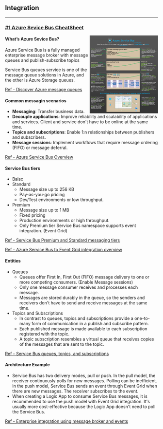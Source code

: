 ## Integration
---
###  [#1 Azure Sevice Bus CheatSheet](./1.AzureSeviceBusCheatSheet.png)

<a href="https://github.com/chenjd/Microsoft-Azure-Cloud-CheatSheets/blob/main/Integration/1.AzureSeviceBusCheatSheet.png"><img src="https://github.com/chenjd/Microsoft-Azure-Cloud-CheatSheets/blob/main/Integration/1.AzureSeviceBusCheatSheet.png"  height="256px" align="right"></a>


#### What’s Azure Sevice Bus?
Azure Service Bus is a fully managed enterprise message broker with message queues and publish-subscribe topics

Service Bus queues service is one of the message queue solutions in Azure, and the other is Azure Storage queues.

[Ref - Discover Azure message queues](https://docs.microsoft.com/en-nz/learn/modules/discover-azure-message-queue/1-introduction?WT.mc_id=DT-MVP-5001664)

#### Common messagin scenarios
- **Messaging**: Transfer business data.
- **Decouple applications**: Improve reliability and scalability of applications and services. Client and service don't have to be online at the same time.
- **Topics and subscriptions**: Enable 1:n relationships between publishers and subscribers.
- **Message sessions**: Implement workflows that require message ordering (FIFO) or message deferral.
  
[Ref - Azure Service Bus Overview](https://docs.microsoft.com/azure/service-bus-messaging/service-bus-messaging-overview?WT.mc_id=DT-MVP-5001664#overview)

#### Service Bus tiers
- Baisc
- Standard 
  - Message size up to 256 KB
  - Pay-as-you-go pricing
  - Dev/Test environments or low throughput.
- Premium
  - Message size up to 1 MB
  - Fixed pricing
  - Production environments or high throughput.
  - Only Premium tier Service Bus namespace supports event integration. (Event Grid)

[Ref - Service Bus Premium and Standard messaging tiers](https://docs.microsoft.com/en-us/azure/service-bus-messaging/service-bus-premium-messaging?WT.mc_id=DT-MVP-5001664)

[Ref - Azure Service Bus to Event Grid integration overview](https://docs.microsoft.com/azure/service-bus-messaging/service-bus-to-event-grid-integration-concept?tabs=event-grid-event-schema&WT.mc_id=DT-MVP-5001664)


#### Entities
- Queues
  - Queues offer First In, First Out (FIFO) message delivery to one or more competing consumers. (Enable Message sessions)
  - Only one message consumer receives and processes each message.
  - Messages are stored durably in the queue, so the senders and receivers don't have to send and receive messages at the same time.
- Topics and Subscriptions
  - In contrast to queues, topics and subscriptions provide a one-to-many form of communication in a publish and subscribe pattern.
  - Each published message is made available to each subscription registered with the topic.
  - A topic subscription resembles a virtual queue that receives copies of the messages that are sent to the topic.
  
[Ref - Service Bus queues, topics, and subscriptions](https://docs.microsoft.com/en-us/azure/service-bus-messaging/service-bus-queues-topics-subscriptions?WT.mc_id=DT-MVP-5001664)

#### Architecture Example
- Service Bus has two delivery modes, pull or push. 
In the pull model, the receiver continuously polls for new messages. Polling can be inefficient.
In the push model, Service Bus sends an event through Event Grid when there are new messages. The receiver subscribes to the event. 
- When creating a Logic App to consume Service Bus messages, it is recommended to use the push model with Event Grid integration. It's usually more cost-effective because the Logic App doesn't need to poll the Service Bus.

[Ref - Enterprise integration using message broker and events](https://docs.microsoft.com/azure/architecture/reference-architectures/enterprise-integration/queues-events?WT.mc_id=DT-MVP-5001664)